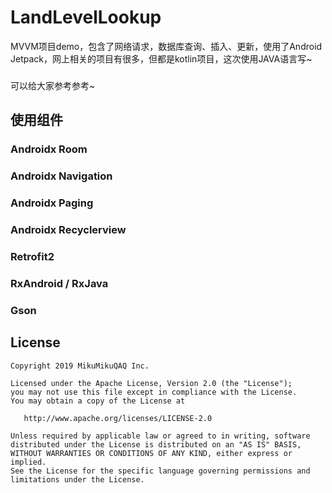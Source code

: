 # LandLevelLookup

MVVM项目demo，包含了网络请求，数据库查询、插入、更新，使用了Android Jetpack，网上相关的项目有很多，但都是kotlin项目，这次使用JAVA语言写~

###
可以给大家参考参考~

## 使用组件

### Androidx Room

### Androidx Navigation

### Androidx Paging

### Androidx Recyclerview

### Retrofit2

### RxAndroid / RxJava

### Gson

##

## License

    Copyright 2019 MikuMikuQAQ Inc.

    Licensed under the Apache License, Version 2.0 (the "License");
    you may not use this file except in compliance with the License.
    You may obtain a copy of the License at

       http://www.apache.org/licenses/LICENSE-2.0

    Unless required by applicable law or agreed to in writing, software
    distributed under the License is distributed on an "AS IS" BASIS,
    WITHOUT WARRANTIES OR CONDITIONS OF ANY KIND, either express or implied.
    See the License for the specific language governing permissions and
    limitations under the License.

